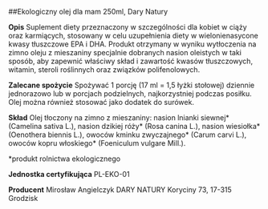 ##Ekologiczny olej dla mam 250ml, Dary Natury

**Opis** Suplement diety przeznaczony w szczególności dla kobiet w ciąży oraz karmiących, stosowany w celu uzupełnienia diety w wielonienasycone kwasy tłuszczowe EPA i DHA. Produkt otrzymany w wyniku wytłoczenia na zimno oleju z mieszaniny specjalnie dobranych nasion oleistych w taki sposób, aby zapewnić właściwy skład i zawartość kwasów tłuszczowych, witamin, steroli roślinnych oraz związków polifenolowych.

**Zalecane spożycie** Spożywać 1 porcję (17 ml = 1,5 łyżki stołowej) dziennie jednorazowo lub w porcjach podzielnych, najkorzystniej podczas posiłku. Olej można również stosować jako dodatek do surówek.

**Skład** Olej tłoczony na zimno z mieszaniny: nasion lnianki siewnej\* (Camelina sativa L.), nasion dzikiej róży\* (Rosa canina L.), nasion wiesiołka\* (Oenothera biennis L.), owoców kminku zwyczajnego\* (Carum carvi L.), owoców kopru włoskiego\* (Foeniculum vulgare Mill.).  

\*produkt rolnictwa ekologicznego

**Jednostka certyfikująca** PL-EKO-01

**Producent** Mirosław Angielczyk DARY NATURY
Koryciny 73, 17-315 Grodzisk
